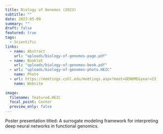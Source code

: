 ```yaml
---
title: Biology of Genomes (2023)
subtitle: ""
date: 2023-05-09
summary: ""
draft: false
featured: true
tags:
  - Scientific
links:
  - name: Abstract
    url: "uploads/biology-of-genomes-page.pdf"
  - name: Booklet
    url: "uploads/biology-of-genomes-book.pdf"
  - url: "uploads/biology-of-genomes-photo.HEIC"
    name: Photo
  - url: https://meetings.cshl.edu/meetings.aspx?meet=GENOME&year=23
    name: Website
    
image:
  filename: featured.HEIC
  focal_point: Center
  preview_only: false
---
```


Poster presentation titled: A surrogate modeling framework for interpreting deep neural networks in functional genomics.
